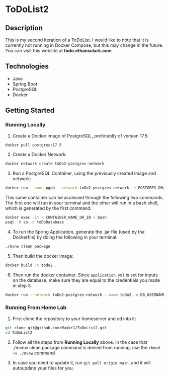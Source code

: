 # ToDoList2

## Description
This is my second iteration of a ToDoList. I would like to note that it is currently not running in Docker Compose, but this may change in the future. You can visit this website at **todo.ethansclark.com**

## Technologies
- Java
- Spring Boot
- PostgreSQL
- Docker

## Getting Started

### Running Locally
1. Create a Docker image of PostgreSQL, preferablly of version 17.5:
```bash
docker pull postgres:17.5
```

2. Create a Docker Network:
```bash
docker network create toDo2-postgres-network
```

3. Run a PostgreSQL Container, using the previously created image and network:
```bash
docker run --name pgdb --network toDo2-postgres-network -e POSTGRES_DB=toDo2 -e POSTGRES_USER=sa -e POSTGRES_PASSWORD=12345678 -p 5432:5432 -d postgres:17.5
```
This same container can be accessed through the following two commands. The first one will run in your terminal and the other will run in a bash shell, which is generated by the first command:
```bash
docker exec -it < CONTAINER_NAME_OR_ID > bash
psql -U sa -d toDoDatabase
```

4. To run the Spring Application, generate the .jar file (used by the Dockerfile) by doing the following in your terminal:
```bash
./mvnw clean package
```

5. Then build the docker image:
```bash
docker build -t todo2 .
```

6. Then run the docker container. Since `application.yml` is set for inputs on the database, make sure they are equal to the credentials you made in step 3.
```bash
docker run --network toDo2-postgres-network --name toDo2 -e DB_USERNAME=postgres -e DB_PASSWORD=12345678 -p 8080:8080 -d todo2
```

### Running From Home Lab
1. First clone the repository to your homeserver and cd into it:
```bash
git clone git@github.com:Maykr1/ToDoList2.git
cd ToDoList2
```

2. Follow all the steps from **Running Locally** above. In the case that ./mvnw clean package command is denied from running, use the `chmod +x ./mvnw` command

3. In case you need to update it, run `git pull origin main`, and it will autoupdate your files for you.
